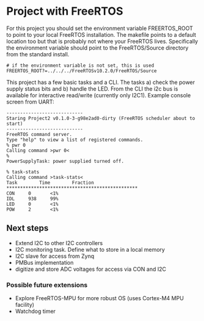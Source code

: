# Project with FreeRTOS

For this project you should set the environment variable FREERTOS_ROOT to point to your local FreeRTOS installation. The makefile points to a default location too but that is probably not where your FreeRTOS lives. Specifically the environment variable should point to the FreeRTOS/Source directory from the standard install.

```make
# if the environment variable is not set, this is used
FREERTOS_ROOT?=../../../FreeRTOSv10.2.0/FreeRTOS/Source
```

This project has a few basic tasks and a CLI. The tasks a) check the power supply status bits and b) handle the LED. From the CLI the i2c bus is available for interactive read/write (currently only I2C1).  Example console screen from UART:
```shell
----------------------------
Staring Project2 v0.1.0-3-g98e2ad0-dirty (FreeRTOS scheduler about to start)
----------------------------
FreeRTOS command server.
Type "help" to view a list of registered commands.
% pwr 0
Calling command >pwr 0<
% 
PowerSupplyTask: power supplied turned off.

% task-stats
Calling command >task-stats<
Task		Time		Fraction
************************************************
CON		0		<1%
IDL		938		99%
LED		0		<1%
POW		2		<1%
```


## Next steps
* Extend I2C to other I2C controllers
* I2C monitoring task. Define what to store in a local memory
* I2C slave for access from Zynq
* PMBus implementation
* digitize and store ADC voltages for access via CON and I2C

### Possible future extensions
* Explore FreeRTOS-MPU for more robust OS (uses Cortex-M4 MPU facility)
* Watchdog timer
